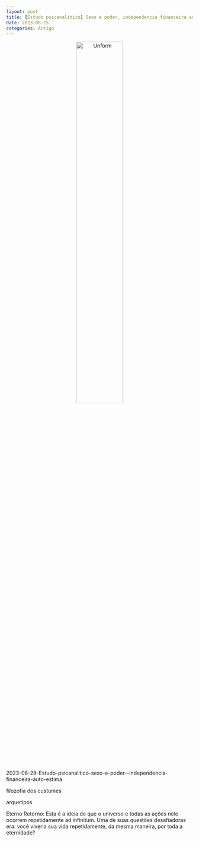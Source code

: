 ```yaml
---
layout: post
title: [Estudo psicanalitico] Sexo e poder, independencia financeira auto estima
date: 2023-08-25
categories: Artigo
---
```


<p align="center">
<img src="{{ site.baseurl }}/images/2023-08-28-Estudo-psicanalitico-sexo-e-poder--independencia-financeira-auto-estima.png" height="50%" width="50%" alt="Unform" />
</p>

2023-08-28-Estudo-psicanalitico-sexo-e-poder--independencia-financeira-auto-estima

filozofia dos custumes

arquetipos


Eterno Retorno: Esta é a ideia de que o universo e todas as ações nele ocorrem repetidamente ad infinitum. Uma de suas questões desafiadoras era: você viveria sua vida repetidamente, da mesma maneira, por toda a eternidade?
